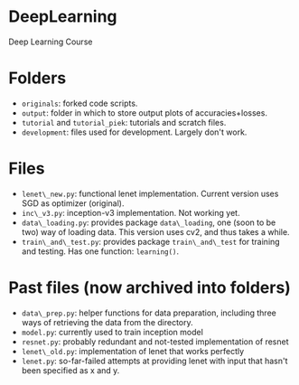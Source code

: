 # DeepLearning
Deep Learning Course

# Folders
- ```originals```: forked code scripts.
- ```output```: folder in which to store output plots of accuracies+losses.
- ```tutorial``` and ```tutorial_piek```: tutorials and scratch files. 
- ```development```: files used for development. Largely don't work. 

# Files
- ```lenet\_new.py```: functional lenet implementation. Current version uses SGD as optimizer (original). 
- ```inc\_v3.py```: inception-v3 implementation. Not working yet. 
- ```data\_loading.py```: provides package ```data\_loading```, one (soon to be two) way of loading data. This version uses cv2, and thus takes a while.
- ```train\_and\_test.py```: provides package ```train\_and\_test``` for training and testing. Has one function: ```learning()```.

# Past files (now archived into folders)
- ```data\_prep.py```: helper functions for data preparation, including three ways of retrieving the data from the directory.
- ```model.py```: currently used to train inception model
- ```resnet.py```: probably redundant and not-tested implementation of resnet
- ```lenet\_old.py```: implementation of lenet that works perfectly
- ```lenet.py```: so-far-failed attempts at providing lenet with input that hasn't been specified as x and y.
